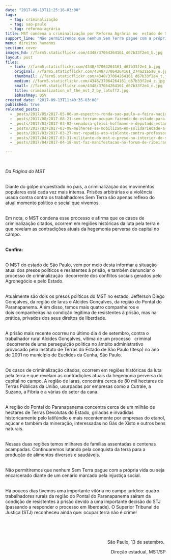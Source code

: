 ```yaml
---
date: "2017-09-13T11:25:16-03:00"
tags:
  - tag: criminalização
  - tag: sao-paulo
  - tag: reforma-agrária
title: MST condena a criminalização por Reforma Agrária no  estado de SP
support_line: "Não permitiremos que nenhum Sem Terra pague com a própria vida ou seja encarcerado diante de um cenário marcado pela injustiça social. \n\n"
menu: direitos humanos
section: cover
images_hd: //farm5.staticflickr.com/4348/37064264161_d67b33f2e4_b.jpg
layout: post
files:
  - link: //farm5.staticflickr.com/4348/37064264161_d67b33f2e4_b.jpg
    original: //farm5.staticflickr.com/4348/37064264161_274a21a5a0_o.jpg
    thumbnail: //farm5.staticflickr.com/4348/37064264161_d67b33f2e4_t.jpg
    medium: //farm5.staticflickr.com/4348/37064264161_d67b33f2e4_z.jpg
    small: //farm5.staticflickr.com/4348/37064264161_d67b33f2e4_n.jpg
    title: criminalization_of_the_mst_2_by_latuff2.jpg
    $$hashKey: 05V
created_date: "2017-09-13T11:40:35-03:00"
published: true
releated_posts:
  - _posts/2017/05/2017-05-06-um-espectro-ronda-sao-paulo-a-feira-nacional-da-reforma-agraria.md
  - _posts/2017/08/2017-08-21-sem-terram-ocupam-fazenda-do-estado-para-denunciar-privatizacao-de-terras-publicas.md
  - _posts/2017/03/2017-03-02-senadora-gleisi-hoffmann-e-deputado-estadual-professor-lemos-visitam-presos-politicos-do-mst-no-parana.md
  - _posts/2017/03/2017-03-08-mulheres-se-mobilizam-em-solidariedade-a-presa-politica-do-mst-no-parana.md
  - _posts/2017/03/2017-03-27-mst-repudia-ato-violento-contra-professores-e-militante-na-uft.md
  - _posts/2017/04/2017-03-31-militante-do-mst-e-preso-no-interior-de-sao-paulo.md
  - _posts/2017/04/2017-04-18-mst-faz-manifestacao-no-forum-de-ribeirao-preto.md

---
```

<p>&nbsp;</p>

<p><em>Da&nbsp;P&aacute;gina do MST&nbsp;</em></p>

<p><br />
Diante do golpe orquestrado no pa&iacute;s, a criminaliza&ccedil;&atilde;o dos movimentos populares est&aacute; cada vez mais intensa. Pris&otilde;es arbitr&aacute;rias e a viol&ecirc;ncia usada contra contra os trabalhadores Sem Terra s&atilde;o apenas reflexo do atual momento pol&iacute;tico e social que vivemos.&nbsp;</p>

<p><br />
Em nota, o MST condena esse processo e afirma que os casos de criminaliza&ccedil;&atilde;o citados, ocorrem em regi&otilde;es hist&oacute;ricas da luta pela terra e que revelam as contradi&ccedil;&otilde;es atuais da hegemonia perversa do capital no campo.&nbsp;</p>

<p><br />
<strong>Confira:&nbsp;</strong></p>

<p><br />
O MST do estado de S&atilde;o Paulo, vem por meio desta informar a situa&ccedil;&atilde;o atual dos presos pol&iacute;ticos e resistentes &agrave; pris&atilde;o, e tamb&eacute;m denunciar o processo de criminaliza&ccedil;&atilde;o &nbsp;decorrente dos conflitos sociais gerados pelo Agroneg&oacute;cio e pelo Estado.&nbsp;</p>

<p><br />
Atualmente s&atilde;o dois os presos pol&iacute;ticos do MST no estado, Jefferson Diego Gon&ccedil;alves, da regi&atilde;o de Iaras e Alcides Gon&ccedil;alves, da regi&atilde;o do Pontal do Paranapanema. Al&eacute;m disso, temos mais quatro&nbsp;companheiros e dois&nbsp;companheiras na condi&ccedil;&atilde;o leg&iacute;tima de resistentes &agrave; pris&atilde;o, mas na pr&aacute;tica, privados dos seus direitos de liberdade.</p>

<p><br />
A pris&atilde;o mais recente ocorreu no &uacute;ltimo dia 4 de setembro, contra o trabalhador rural Alcides Gon&ccedil;alves, vitima de um processo &nbsp; criminal &nbsp;decorrente de uma persegui&ccedil;&atilde;o politica no &acirc;mbito administrativo provocado pelo Instituto de Terras do Estado de S&atilde;o Paulo (Itesp) no ano de 2001 no munic&iacute;pio de Euclides da Cunha, S&atilde;o Paulo.</p>

<p><br />
Os casos de criminaliza&ccedil;&atilde;o citados, ocorrem em regi&otilde;es hist&oacute;ricas da luta pela terra e que revelam as contradi&ccedil;&otilde;es atuais da hegemonia perversa do capital no campo. A regi&atilde;o de Iaras, concentra cerca de 80 mil hectares de Terras P&uacute;blicas da Uni&atilde;o, usurpadas por empresas como a Cutrale, a Suzano, a Fibria e a v&aacute;rias do setor da cana.</p>

<p><br />
A regi&atilde;o do Pontal do Paranapanema concentra cerca de um&nbsp;milh&atilde;o de hectares de Terras Devolutas do Estado, griladas e invadidas historicamente pelo latif&uacute;ndio e mais recentemente por empresas do etanol, a&ccedil;&uacute;car e tamb&eacute;m da minera&ccedil;&atilde;o, interessadas no G&aacute;s de Xisto e outros bens naturais.&nbsp;</p>

<p><br />
Nessas duas regi&otilde;es temos milhares de fam&iacute;lias assentadas e centenas acampadas. Continuaremos lutando pela conquista da terra para a produ&ccedil;&atilde;o de alimentos diversos e saud&aacute;veis.&nbsp;</p>

<p><br />
N&atilde;o permitiremos que nenhum Sem Terra pague com a pr&oacute;pria vida ou seja encarcerado diante de um cen&aacute;rio marcado pela injusti&ccedil;a social.&nbsp;</p>

<p><br />
H&aacute; poucos dias tivemos uma importante vit&oacute;ria no campo jur&iacute;dico: quatro trabalhadores rurais da regi&atilde;o do Pontal do Paranapanema sa&iacute;ram da condi&ccedil;&atilde;o de resistentes &agrave; pris&atilde;o devido a uma importante decis&atilde;o do STJ (passando a responder o processo em liberdade). O Superior Tribunal de Justi&ccedil;a&nbsp;(STJ) reconheceu ainda que: ocupar terra n&atilde;o &eacute; crime!</p>

<p>&nbsp;</p>

<p>&nbsp;</p>

<p style="text-align: right;">S&atilde;o Paulo, 13 de setembro.&nbsp;</p>

<p style="text-align: right;">Dire&ccedil;&atilde;o estadual, MST/SP</p>
